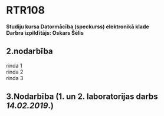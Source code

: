 # RTR108
**Studiju kursa Datormācība (speckurss) elektronikā klade**  
**Darbra izpildītājs: Oskars Šēlis**

## **2.nodarbība**

rinda 1  
rinda 2  
rinda 3  

## **3.Nodarbība** (1. un 2. laboratorijas darbs *14.02.2019*.)



